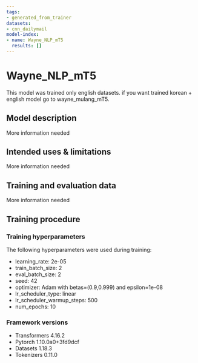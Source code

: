 ```yaml
---
tags:
- generated_from_trainer
datasets:
- cnn_dailymail
model-index:
- name: Wayne_NLP_mT5
  results: []
---
```


<!-- This model card has been generated automatically according to the information the Trainer had access to. You
should probably proofread and complete it, then remove this comment. -->

# Wayne_NLP_mT5

This model was trained only english datasets.
if you want trained korean + english model
go to wayne_mulang_mT5.

## Model description

More information needed

## Intended uses & limitations

More information needed

## Training and evaluation data

More information needed

## Training procedure

### Training hyperparameters

The following hyperparameters were used during training:
- learning_rate: 2e-05
- train_batch_size: 2
- eval_batch_size: 2
- seed: 42
- optimizer: Adam with betas=(0.9,0.999) and epsilon=1e-08
- lr_scheduler_type: linear
- lr_scheduler_warmup_steps: 500
- num_epochs: 10

### Framework versions

- Transformers 4.16.2
- Pytorch 1.10.0a0+3fd9dcf
- Datasets 1.18.3
- Tokenizers 0.11.0
